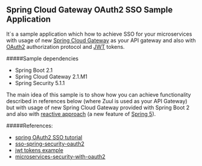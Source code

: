 ## Spring Cloud Gateway OAuth2 SSO Sample Application

It`s a sample application which how to achieve SSO for your microservices with usage of new [Spring Cloud Gateway](https://spring.io/projects/spring-cloud-gateway) as your API gateway and also with [OAuth2](https://oauth.net/2/) authorization protocol and [JWT](https://jwt.io/) tokens.

#####Sample dependencies

 * Spring Boot 2.1
 * Spring Cloud Gateway 2.1.M1
 * Spring Security 5.1.1
 
 The main idea of this sample is to show how you can achieve functionality described in references below (where Zuul is used as your API Gateway)
 but with usage of new Spring Cloud Gateway provided with Spring Boot 2 and also with [reactive approach](https://projectreactor.io/) (a new feature of [Spring 5](https://spring.io/blog/2016/09/22/new-in-spring-5-functional-web-framework)).
 
 #####References:
  * [spring OAuth2 SSO tutorial](https://spring.io/blog/2015/02/03/sso-with-oauth2-angular-js-and-spring-security-part-v) 
  * [sso-spring-security-oauth2](https://www.baeldung.com/)
  * [jwt tokens example](https://github.com/monkey-codes/spring-boot-authentication)
  * [microservices-security-with-oauth2](https://piotrminkowski.wordpress.com/2017/02/22/microservices-security-with-oauth2/)     